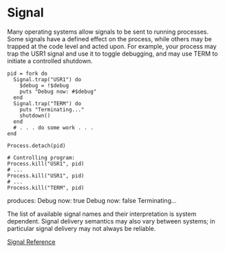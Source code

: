 # Signal

Many operating systems allow signals to be sent to running processes. Some
signals have a defined effect on the process, while others may be trapped at
the code level and acted upon. For example, your process may trap the USR1
signal and use it to toggle debugging, and may use TERM to initiate a
controlled shutdown.

    pid = fork do
      Signal.trap("USR1") do
        $debug = !$debug
        puts "Debug now: #$debug"
      end
      Signal.trap("TERM") do
        puts "Terminating..."
        shutdown()
      end
      # . . . do some work . . .
    end

    Process.detach(pid)

    # Controlling program:
    Process.kill("USR1", pid)
    # ...
    Process.kill("USR1", pid)
    # ...
    Process.kill("TERM", pid)

produces:
     Debug now: true
     Debug now: false
    Terminating...

The list of available signal names and their interpretation is system
dependent. Signal delivery semantics may also vary between systems; in
particular signal delivery may not always be reliable.

[Signal Reference](http://ruby-doc.org/core-2.5.0/Signal.html)
